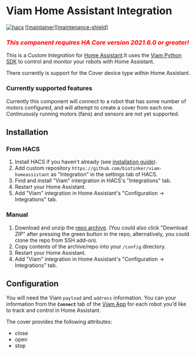 # Viam Home Assistant Integration

[![hacs][hacsbadge]][hacs]
[![maintainer][maintenance-shield]][maintainer]

### <span style="color:red">_This component requires HA Core version 2021.6.0 or greater!_</span>

This is a _Custom Integration_ for [Home Assistant](https://www.home-assistant.io/).It uses the [Viam Python SDK](python.viam.dev/) to control and monitor your robots with Home Assistant.

There currently is support for the Cover device type within Home Assistant.

### Currently supported features

Currently this component will connect to a robot that has some number of motors configured, and will attempt to create a cover from each one. Continuously running motors (fans) and sensors are not yet supported.

## Installation

### From HACS

1. Install HACS if you haven't already (see [installation guide](https://hacs.netlify.com/docs/installation/manual)).
2. Add custom repository `https://github.com/biotinker/viam-homeassistant` as "Integration" in the settings tab of HACS.
3. Find and install "Viam" intergration in HACS's "Integrations" tab.
4. Restart your Home Assistant.
5. Add "Viam" integration in Home Assistant's "Configuration -> Integrations" tab.

### Manual

1. Download and unzip the [repo archive](https://github.com/biotinker/viam-homeassistant). (You could also click "Download ZIP" after pressing the green button in the repo, alternatively, you could clone the repo from SSH add-on).
2. Copy contents of the archive/repo into your `/config` directory.
3. Restart your Home Assistant.
4. Add "Viam" integration in Home Assistant's "Configuration -> Integrations" tab.

## Configuration

You will need the Viam `payload` and `address` information. You can your information from the **`Connect`** tab of the [Viam App](https://app.viam.com/robots) for each robot you’d like to track and control in Home Assistant. 

The cover provides the following attributes:

- close
- open
- stop

<!---->

[hacs]: https://github.com/custom-components/hacs
[hacsbadge]: https://img.shields.io/badge/HACS-Default-orange.svg
[maintainer]: https://github.com/biotinker
